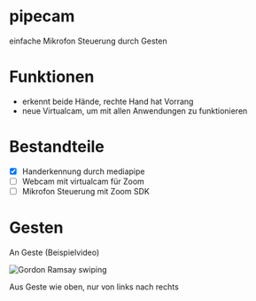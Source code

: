# pipecam
einfache Mikrofon Steuerung durch Gesten 

# Funktionen
- erkennt beide Hände, rechte Hand hat Vorrang
- neue Virtualcam, um mit allen Anwendungen zu funktionieren

# Bestandteile
- [x] Handerkennung durch mediapipe
- [ ] Webcam mit virtualcam für Zoom
- [ ] Mikrofon Steuerung mit Zoom SDK

# Gesten
An Geste (Beispielvideo)

![Gordon Ramsay swiping](https://c.tenor.com/XsEnfr0dKp4AAAAC/gordon-ramsey-swipe.gif)

Aus Geste
wie oben, nur von links nach rechts

